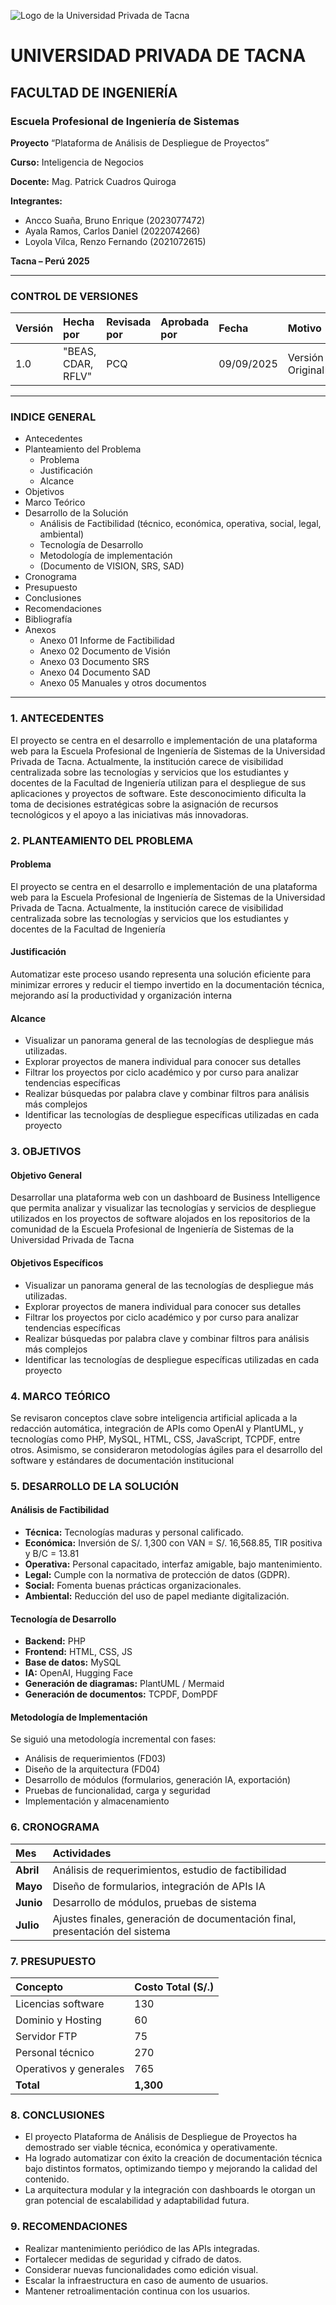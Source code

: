 ![Logo de la Universidad Privada de Tacna](https://github.com/user-attachments/assets/b8393e8a-e55d-4f05-8e10-9b4344585c5b)

# UNIVERSIDAD PRIVADA DE TACNA
## FACULTAD DE INGENIERÍA
### Escuela Profesional de Ingeniería de Sistemas

**Proyecto**
“Plataforma de Análisis de Despliegue de Proyectos”

**Curso:**
Inteligencia de Negocios

**Docente:**
Mag. Patrick Cuadros Quiroga

**Integrantes:**
* Ancco Suaña, Bruno Enrique (2023077472)
* Ayala Ramos, Carlos Daniel (2022074266)
* Loyola Vilca, Renzo Fernando (2021072615)

**Tacna – Perú**
**2025**

---

### CONTROL DE VERSIONES
| Versión | Hecha por | Revisada por | Aprobada por | Fecha | Motivo |
| :--- | :--- | :--- | :--- | :--- | :--- |
| 1.0 | "BEAS, CDAR, RFLV" | PCQ | | 09/09/2025 | Versión Original |


---

### INDICE GENERAL
* Antecedentes
* Planteamiento del Problema
    * Problema
    * Justificación
    * Alcance
* Objetivos
* Marco Teórico
* Desarrollo de la Solución
    * Análisis de Factibilidad (técnico, económica, operativa, social, legal, ambiental)
    * Tecnología de Desarrollo
    * Metodología de implementación
    * (Documento de VISION, SRS, SAD)
* Cronograma
* Presupuesto
* Conclusiones
* Recomendaciones
* Bibliografía
* Anexos
    * Anexo 01 Informe de Factibilidad
    * Anexo 02 Documento de Visión
    * Anexo 03 Documento SRS
    * Anexo 04 Documento SAD
    * Anexo 05 Manuales y otros documentos

---

### 1. ANTECEDENTES
El proyecto se centra en el desarrollo e implementación de una plataforma web para la Escuela Profesional de Ingeniería de Sistemas de la Universidad Privada de Tacna. Actualmente, la institución carece de visibilidad centralizada sobre las tecnologías y servicios que los estudiantes y docentes de la Facultad de Ingeniería utilizan para el despliegue de sus aplicaciones y proyectos de software. Este desconocimiento dificulta la toma de decisiones estratégicas sobre la asignación de recursos tecnológicos y el apoyo a las iniciativas más innovadoras.

### 2. PLANTEAMIENTO DEL PROBLEMA
#### Problema
El proyecto se centra en el desarrollo e implementación de una plataforma web para la Escuela Profesional de Ingeniería de Sistemas de la Universidad Privada de Tacna. Actualmente, la institución carece de visibilidad centralizada sobre las tecnologías y servicios que los estudiantes y docentes de la Facultad de Ingeniería

#### Justificación
Automatizar este proceso usando representa una solución eficiente para minimizar errores y reducir el tiempo invertido en la documentación técnica, mejorando así la productividad y organización interna

#### Alcance
* Visualizar un panorama general de las tecnologías de despliegue más utilizadas.
* Explorar proyectos de manera individual para conocer sus detalles
* Filtrar los proyectos por ciclo académico y por curso para analizar tendencias específicas
* Realizar búsquedas por palabra clave y combinar filtros para análisis más complejos
* Identificar las tecnologías de despliegue específicas utilizadas en cada proyecto

### 3. OBJETIVOS
#### Objetivo General
Desarrollar una plataforma web con un dashboard de Business Intelligence que permita analizar y visualizar las tecnologías y servicios de despliegue utilizados en los proyectos de software alojados en los repositorios de la comunidad de la Escuela Profesional de Ingeniería de Sistemas de la Universidad Privada de Tacna

#### Objetivos Específicos
* Visualizar un panorama general de las tecnologías de despliegue más utilizadas.
* Explorar proyectos de manera individual para conocer sus detalles
* Filtrar los proyectos por ciclo académico y por curso para analizar tendencias específicas
* Realizar búsquedas por palabra clave y combinar filtros para análisis más complejos
* Identificar las tecnologías de despliegue específicas utilizadas en cada proyecto

### 4. MARCO TEÓRICO
Se revisaron conceptos clave sobre inteligencia artificial aplicada a la redacción automática, integración de APIs como OpenAI y PlantUML, y tecnologías como PHP, MySQL, HTML, CSS, JavaScript, TCPDF, entre otros. Asimismo, se consideraron metodologías ágiles para el desarrollo del software y estándares de documentación institucional

### 5. DESARROLLO DE LA SOLUCIÓN
#### Análisis de Factibilidad
* **Técnica:** Tecnologías maduras y personal calificado.
* **Económica:** Inversión de S/. 1,300 con VAN = S/. 16,568.85, TIR positiva y B/C = 13.81
* **Operativa:** Personal capacitado, interfaz amigable, bajo mantenimiento.
* **Legal:** Cumple con la normativa de protección de datos (GDPR).
* **Social:** Fomenta buenas prácticas organizacionales.
* **Ambiental:** Reducción del uso de papel mediante digitalización.

#### Tecnología de Desarrollo
* **Backend:** PHP
* **Frontend:** HTML, CSS, JS
* **Base de datos:** MySQL
* **IA:** OpenAI, Hugging Face
* **Generación de diagramas:** PlantUML / Mermaid
* **Generación de documentos:** TCPDF, DomPDF

#### Metodología de Implementación
Se siguió una metodología incremental con fases:
* Análisis de requerimientos (FD03)
* Diseño de la arquitectura (FD04)
* Desarrollo de módulos (formularios, generación IA, exportación)
* Pruebas de funcionalidad, carga y seguridad
* Implementación y almacenamiento

### 6. CRONOGRAMA
| Mes | Actividades |
| :--- | :--- |
| **Abril** | Análisis de requerimientos, estudio de factibilidad |
| **Mayo** | Diseño de formularios, integración de APIs IA |
| **Junio** | Desarrollo de módulos, pruebas de sistema |
| **Julio** | Ajustes finales, generación de documentación final, presentación del sistema |

### 7. PRESUPUESTO
| Concepto | Costo Total (S/.) |
| :--- | :--- |
| Licencias software | 130 |
| Dominio y Hosting | 60 |
| Servidor FTP | 75 |
| Personal técnico | 270 |
| Operativos y generales | 765 |
| **Total** | **1,300** |


### 8. CONCLUSIONES
* El proyecto Plataforma de Análisis de Despliegue de Proyectos ha demostrado ser viable técnica, económica y operativamente.
* Ha logrado automatizar con éxito la creación de documentación técnica bajo distintos formatos, optimizando tiempo y mejorando la calidad del contenido.
* La arquitectura modular y la integración con dashboards le otorgan un gran potencial de escalabilidad y adaptabilidad futura.

### 9. RECOMENDACIONES
* Realizar mantenimiento periódico de las APIs integradas.
* Fortalecer medidas de seguridad y cifrado de datos.
* Considerar nuevas funcionalidades como edición visual.
* Escalar la infraestructura en caso de aumento de usuarios.
* Mantener retroalimentación continua con los usuarios.
